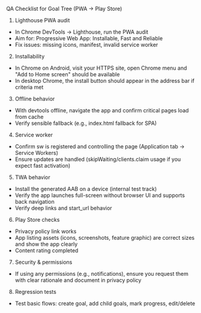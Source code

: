 QA Checklist for Goal Tree (PWA -> Play Store)

1) Lighthouse PWA audit
- In Chrome DevTools -> Lighthouse, run the PWA audit
- Aim for: Progressive Web App: Installable, Fast and Reliable
- Fix issues: missing icons, manifest, invalid service worker

2) Installability
- In Chrome on Android, visit your HTTPS site, open Chrome menu and "Add to Home screen" should be available
- In desktop Chrome, the install button should appear in the address bar if criteria met

3) Offline behavior
- With devtools offline, navigate the app and confirm critical pages load from cache
- Verify sensible fallback (e.g., index.html fallback for SPA)

4) Service worker
- Confirm sw is registered and controlling the page (Application tab -> Service Workers)
- Ensure updates are handled (skipWaiting/clients.claim usage if you expect fast activation)

5) TWA behavior
- Install the generated AAB on a device (internal test track)
- Verify the app launches full-screen without browser UI and supports back navigation
- Verify deep links and start_url behavior

6) Play Store checks
- Privacy policy link works
- App listing assets (icons, screenshots, feature graphic) are correct sizes and show the app clearly
- Content rating completed

7) Security & permissions
- If using any permissions (e.g., notifications), ensure you request them with clear rationale and document in privacy policy

8) Regression tests
- Test basic flows: create goal, add child goals, mark progress, edit/delete

